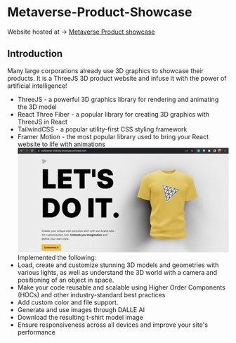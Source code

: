# Metaverse-Product-Showcase
Website hosted at -> [Metaverse Product showcase](https://metaverse-clothing-showcase.onrender.com/)
## Introduction
Many large corporations already use 3D graphics to showcase their products. It is a ThreeJS 3D product website and infuse it with the power of artificial intelligence! 
 
- ThreeJS - a powerful 3D graphics library for rendering and animating the 3D model
- React Three Fiber - a popular library for creating 3D graphics with ThreeJS in React
- TailwindCSS - a popular utility-first CSS styling framework
- Framer Motion - the most popular library used to bring your React website to life with animations
![Home Page](https://github.com/Rishabhbafna/Metaverse-Product-Showcase/blob/main/Screenshots/HomePage.png)
Implemented the following:
- Load, create and customize stunning 3D models and geometries with various lights, as well as understand the 3D world with a camera and positioning of an object in space.
- Make your code reusable and scalable using Higher Order Components (HOCs) and other industry-standard best practices
- Add custom color and file support.
- Generate and use images through DALLE AI
- Download the resulting t-shirt model image
- Ensure responsiveness across all devices and improve your site's performance

